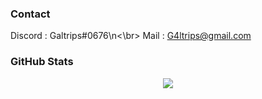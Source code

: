 ### Contact

Discord : Galtrips#0676\n<\br>
Mail : G4ltrips@gmail.com

### GitHub Stats

<p style="text-align:center;"><img src="https://github-readme-stats.vercel.app/api?username=Galtrips&show_icons=true&theme=radical&count_private=true"></p>
